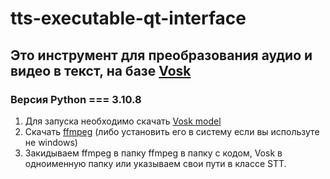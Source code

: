 # tts-executable-qt-interface

## Это инструмент для преобразования аудио и видео в текст, на базе [Vosk](https://alphacephei.com/vosk/)

### Версия Python === 3.10.8

1. Для запуска необходимо скачать [Vosk model](https://alphacephei.com/vosk/models)
2. Скачать [ffmpeg](https://ffmpeg.org/download.html) (либо установить его в систему если вы иcпользуте не windows)
3. Закидываем ffmpeg в папку ffmpeg в папку с кодом, Vosk в одноименную папку или указываем свои пути в классе STT.
